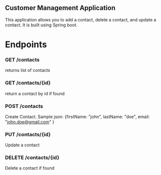 ## Customer Management Application

This application allows you to add a contact, delete a contact, and update a contact. It is built using Spring boot.

# Endpoints

### GET /contacts
returns list of contacts 

### GET /contacts/{id}
return a contact by id if found

### POST /contacts
Create Contact.
Sample json: 
{firstName: "john", lastName: "doe", email: "john.doe@gmail.com" }

### PUT /contacts/{id}
Update a contact

### DELETE /contacts/{id}
Delete a contact if found
